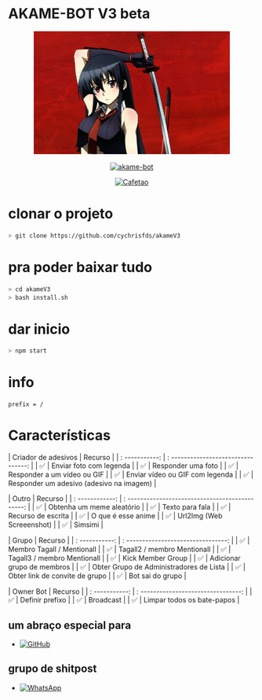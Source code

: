 # AKAME-BOT V3 beta

<p align="center">
<img src="https://github.com/cychrisfds/banners/blob/main/Download%20imagens%20Akame%20Ga%20Matar%2C%20Akame%2C%204k%2C%20Mang%C3%A1%20japon%C3%AAs%2C%20menina%20com%20espada%20besthqwallpapers_com.png" width="400" height="250"/>
</p>
<p align="center">
<a href="#"><img title="akame-bot" src="https://img.shields.io/badge/akame-bot-red?colorA=%23ff0000&colorB=%23017e40&style=for-the-badge"></a>
</p>
<p align="center">
<a href="https://github.com/cychrisfds"><img title="Cafetao" src="https://img.shields.io/badge/Cafetao-cychrisfds-black.svg?style=for-the-badge&logo=github"></a>
</p>

</p>

# clonar o projeto

```bash
> git clone https://github.com/cychrisfds/akameV3
```

# pra poder baixar tudo

```bash
> cd akameV3
> bash install.sh
```

# dar inicio
```bash
> npm start
```

# info
```
prefix = /
```

# Características

| Criador de adesivos | Recurso |
| : -----------: | : --------------------------------: |
| ✅ | Enviar foto com legenda                         |
| ✅ | Responder uma foto                              |
| ✅ | Responder a um vídeo ou GIF                     |
| ✅ | Enviar vídeo ou GIF com legenda                 |
| ✅ | Responder um adesivo (adesivo na imagem)        |

| Outro | Recurso |
| : ------------: | : ---------------------------------------------: |
| ✅ | Obtenha um meme aleatório                       |
| ✅ | Texto para fala                                 |
| ✅ | Recurso de escrita                              |
| ✅ | O que é esse anime                              |
| ✅ | Url2Img (Web Screeenshot)                       |
| ✅ | Simsimi                                         |

| Grupo | Recurso |
| : -----------: | : --------------------------------: |
| ✅ | Membro Tagall / Mentionall                     |
| ✅ | Tagall2 / membro Mentionall                    |
| ✅ | Tagall3 / membro Mentionall                    |
| ✅ | Kick Member Group                              |
| ✅ | Adicionar grupo de membros                     |
| ✅ | Obter Grupo de Administradores de Lista        |
| ✅ | Obter link de convite de grupo                 |
| ✅ | Bot sai do grupo                               |

| Owner Bot | Recurso                                  |
| : -----------: | : --------------------------------: |
| ✅ | Definir prefixo                                |
| ✅ | Broadcast                                      |
| ✅ | Limpar todos os bate-papos                     |

## um abraço especial para
* <a href="https://github.com/adiwajshing/Baileys"><img alt="GitHub" src="https://img.shields.io/badge/adiwajshing/Baileys%20-%23121011.svg?&style=for-the-badge&logo=github&logoColor=white"/></a>

## grupo de shitpost
* <a href="https://chat.whatsapp.com/HQpahugH3jNElCei3mCAUT"><img alt="WhatsApp" src="https://img.shields.io/badge/WhatsApp%20Group-25D366?style=for-the-badge&logo=whatsapp&logoColor=white"/></a>

